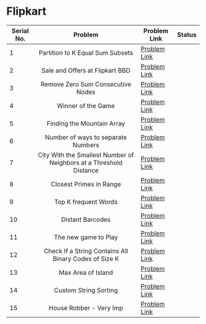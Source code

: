 # Flipkart

| Serial No. | Problem | Problem Link | Status |
| ---------- |:-------:| ------------ | ------ |
| 1 | Partition to K Equal Sum Subsets | [Problem Link](https://leetcode.com/problems/partition-to-k-equal-sum-subsets/) |  |
| 2 | Sale and Offers at Flipkart BBD | [Problem Link](https://leetcode.com/problems/shopping-offers/) |  |
| 3 | Remove Zero Sum Consecutive Nodes | [Problem Link](https://leetcode.com/problems/remove-zero-sum-consecutive-nodes-from-linked-list/) |  |
| 4 | Winner of the Game | [Problem Link](https://leetcode.com/problems/find-the-winner-of-the-circular-game/) |  |
| 5 | Finding the Mountain Array | [Problem Link](https://leetcode.com/problems/find-in-mountain-array/) |  |
| 6 | Number of ways to separate Numbers | [Problem Link](https://leetcode.com/problems/number-of-ways-to-separate-numbers/) |  |
| 7 | City With the Smallest Number of Neighbors at a Threshold Distance | [Problem Link](https://leetcode.com/problems/find-the-city-with-the-smallest-number-of-neighbors-at-a-threshold-distance/) |  |
| 8 | Closest Primes in Range | [Problem Link](https://leetcode.com/problems/closest-prime-numbers-in-range/) |  |
| 9 | Top K frequent Words | [Problem Link](https://leetcode.com/problems/top-k-frequent-words/) |  |
| 10 | Distant Barcodes | [Problem Link](https://leetcode.com/problems/distant-barcodes/) |  |
| 11 | The new game to Play | [Problem Link](https://leetcode.com/problems/new-21-game/) |  |
| 12 | Check If a String Contains All Binary Codes of Size K | [Problem Link](https://leetcode.com/problems/check-if-a-string-contains-all-binary-codes-of-size-k/) |  |
| 13 | Max Area of Island | [Problem Link](https://leetcode.com/problems/max-area-of-island/https://leetcode.com/problems/max-area-of-island/) |  |
| 14 | Custom String Sorting | [Problem Link](https://leetcode.com/problems/custom-sort-string/) |  |
| 15 | House Robber - Very Imp | [Problem Link](https://leetcode.com/problems/house-robber-iii/) |  |



